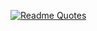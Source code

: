 
[![Readme Quotes](https://quotes-github-readme.vercel.app/api?author=%20&border=true&type=horizontal&theme=dark&quote=Se%20estiver%20se%20sentindo%20desmotivado%20ou%20sentindo%20que%20não%20é%20bom%20o%20suficiente,%20incendeie%20o%20seu%20coração)](https://github.com/piyushsuthar/github-readme-quotes)
